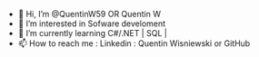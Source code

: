 - 👋 Hi, I’m @QuentinW59 OR Quentin W 
- 👀 I’m interested in Sofware develoment
- 🌱 I’m currently learning C#/.NET | SQL | 
- 📫 How to reach me : Linkedin : Quentin Wisniewski or GitHub


<!---
QuentinW59/QuentinW59 is a ✨ special ✨ repository because its `README.md` (this file) appears on your GitHub profile.
You can click the Preview link to take a look at your changes.
--->
